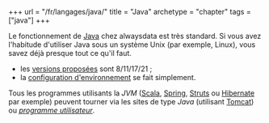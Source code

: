 +++
url = "/fr/langages/java/"
title = "Java"
archetype = "chapter"
tags = ["java"]
+++

Le fonctionnement de [Java](https://www.java.com/fr/) chez alwaysdata est très standard. Si vous avez l'habitude d'utiliser Java sous un système Unix (par exemple, Linux), vous savez déjà presque tout ce qu'il faut.

* les [versions proposées](languages/java/configuration#versions-supportées) sont 8/11/17/21 ;
* la [configuration d'environnement](languages/java/configuration#environnement) se fait simplement.

Tous les programmes utilisants la *JVM* ([Scala](https://www.scala-lang.org/), [Spring](https://spring.io/), [Struts](https://struts.apache.org) ou [Hibernate](https://hibernate.org/) par exemple) peuvent tourner via les sites de type *Java* (utilisant [Tomcat](https://tomcat.apache.org/)) ou *[programme utilisateur](sites/user-program)*.
